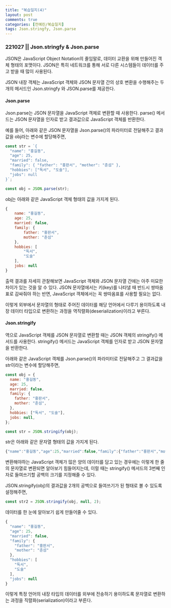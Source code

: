 ```yaml
---
title: "복습일지(4)"   
layout: post    
comments: true  
categories: [전예린/복습일지]
tags: Json.stringfy, Json.parse
---
```


### 221027 || Json.stringfy & Json.parse

JSON은 JavaScript Object Notation의 줄임말로, 데이터 교환을 위해 만들어진 객체 형태의 포맷이다. JSON은 특히 네트워크를 통해 서로 다른 시스템들이 데이터를 주고 받을 때 많이 사용된다.


JSON 내장 객체는 JavaScript 객체와 JSON 문자열 간의 상호 변환을 수행해주는 두 개의 메서드인 Json.stringfy 와 JSON.parse를 제공한다. 


#### Json.parse

Json.parse는 JSON 문자열을 JavaScript 객체로 변환할 때 사용한다. parse() 메서드는 JSON 문자열을 인자로 받고 결과값으로 JavaScript 객체를 반환한다.


예를 들어, 아래와 같은 JSON 문자열을 Json.parse()의 파라미터로 전달해주고  결과값을 obj라는 변수에 할당해주면,
```js
const str = `{
  "name": "홍길동",
  "age": 25,
  "married": false,
  "family": { "father": "홍판서", "mother": "춘섬" },
  "hobbies": ["독서", "도술"],
  "jobs": null
}`;
```

```js
const obj = JSON.parse(str);
```

obj는 아래와 같은 JavaScript 객체 형태의 값을 가지게 된다.
```js
{
    name: "홍길동",
    age: 25,
    married: false,
    family: {
        father: "홍판서",
        mother: "춘섬"
    },
    hobbies: [
        "독서",
        "도술"
    ],
    jobs: null
}
```
출력 결과를 자세히 관찰해보면 JavaScript 객체와 JSON 문자열 간에는 아주 미묘한 차이가 있는 것을 알 수 있다.
JSON 문자열에서는 키(key)를 나타낼 때 반드시 쌍따옴표로 감싸줘야 하는 반면, JavaScript 객체에서는 꼭 쌍따옴표를 사용할 필요는 없다. 


이렇게 외부에서 문자열의 형태로 주어진 데이터를 해당 언어에서 다루기 용이하도록 내장 데이터 타입으로 변환하는 과정을 역직렬화(deserialization)이라고 부른다.


#### Json.stringify

역으로 JavaScript 객체를 JSON 문자열로 변환할 때는 JSON 객체의 stringify() 메서드를 사용한다. stringify() 메서드는 JavaScript 객체를 인자로 받고 JSON 문자열을 반환한다.

아래와 같은 JavaScript 객체를 Json.parse()의 파라미터로 전달해주고 그 결과값을 str이라는 변수에 할당해주면,

```js
const obj = {
  name: "홍길동",
  age: 25,
  married: false,
  family: {
    father: "홍판서",
    mother: "춘섬",
  },
  hobbies: ["독서", "도술"],
  jobs: null,
};
```
```js
const str = JSON.stringify(obj);
```
str은 아래와 같은 문자열 형태의 값을 가지게 된다.
```js
{"name":"홍길동","age":25,"married":false,"family":{"father":"홍판서","mother":"춘섬"},"hobbies":["독서","도술"],"jobs":null}
```

변환해야하는 JavaScript 객체가 많은 양의 데이터를 담고 있는 경우에는 이렇게 한 줄의 문자열로 변환되면 알아보기 힘들어지는데,
이럴 때는 stringify() 메서드의 3번째 인자로 들여쓰기할 공백의 크기를 지정해줄 수 있다.

JSON.stringify(obj)의 결과값을 2개의 공백으로 들여쓰기가 된 형태로 볼 수 있도록 설정해주면,

```js
const str2 = JSON.stringify(obj, null, 2);
```

데이터를 한 눈에 알아보기 쉽게 만들어줄 수 있다.

```js
{
  "name": "홍길동",
  "age": 25,
  "married": false,
  "family": {
    "father": "홍판서",
    "mother": "춘섬"
  },
  "hobbies": [
    "독서",
    "도술"
  ],
  "jobs": null
}
```

이렇게 특정 언어의 내장 타입의 데이터를 외부에 전송하기 용이하도록 문자열로 변환하는 과정을 직렬화(serialization)이라고 부른다.
